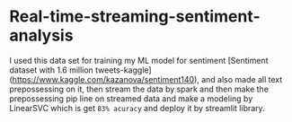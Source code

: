 # Real-time-streaming-sentiment-analysis
I used this data set for training my ML model for sentiment [Sentiment dataset with 1.6 million tweets-kaggle]
(https://www.kaggle.com/kazanova/sentiment140), and also made all text prepossessing on it, then stream the data by spark and then make the prepossessing pip line on streamed data and make a modeling by LinearSVC which is get `83% acuracy` and deploy it by streamlit library.
